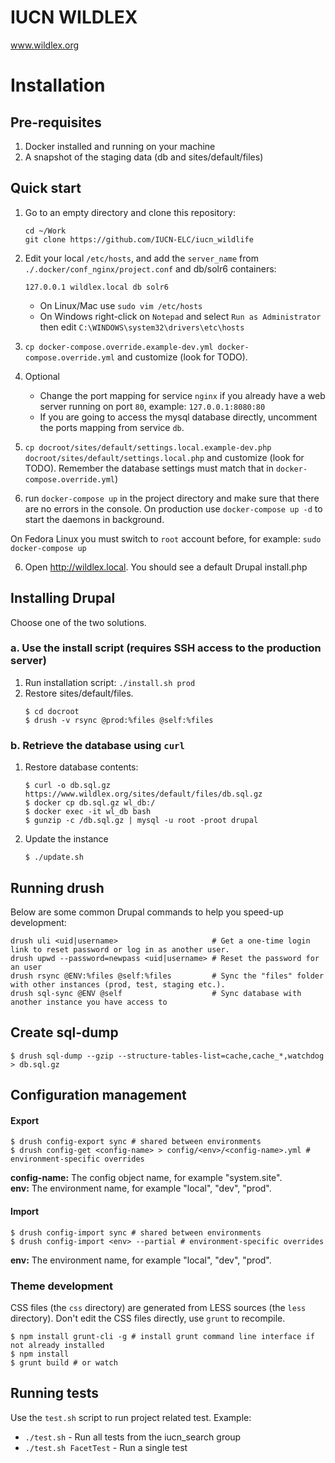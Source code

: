 # IUCN WILDLEX 

www.wildlex.org

# Installation

## Pre-requisites

1. Docker installed and running on your machine
2. A snapshot of the staging data (db and sites/default/files)

## Quick start

1. Go to an empty directory and clone this repository:

    ```
    cd ~/Work
    git clone https://github.com/IUCN-ELC/iucn_wildlife
    ```

2. Edit your local `/etc/hosts`, and add the `server_name` from `./.docker/conf_nginx/project.conf` and db/solr6 containers:

    ```
    127.0.0.1 wildlex.local db solr6
    ```

    * On Linux/Mac use `sudo vim /etc/hosts`
    * On Windows right-click on `Notepad` and select `Run as Administrator` then edit `C:\WINDOWS\system32\drivers\etc\hosts`

2. `cp docker-compose.override.example-dev.yml docker-compose.override.yml` and customize (look for TODO).

3. Optional
   * Change the port mapping for service `nginx` if you already have a web server running on port `80`, example: `127.0.0.1:8080:80`
   * If you are going to access the mysql database directly, uncomment the ports mapping from service `db`.

4. `cp docroot/sites/default/settings.local.example-dev.php docroot/sites/default/settings.local.php` and customize (look for TODO). Remember the database settings must match that in `docker-compose.override.yml`)

5. run `docker-compose up` in the project directory and make sure that there are no errors in the console. On production use `docker-compose up -d` to start the daemons in background.

On Fedora Linux you must switch to `root` account before, for example: `sudo docker-compose up`

6. Open http://wildlex.local. You should see a default Drupal install.php


## Installing Drupal
Choose one of the two solutions.

### a. Use the install script (requires SSH access to the production server)
1. Run installation script: ```./install.sh prod```
2. Restore sites/default/files.
    ```
    $ cd docroot
    $ drush -v rsync @prod:%files @self:%files
    ```

### b. Retrieve the database using ```curl```
1. Restore database contents:
    ```
    $ curl -o db.sql.gz https://www.wildlex.org/sites/default/files/db.sql.gz
    $ docker cp db.sql.gz wl_db:/
    $ docker exec -it wl_db bash
    $ gunzip -c /db.sql.gz | mysql -u root -proot drupal
    ```

2. Update the instance

    ```
    $ ./update.sh
    ```
## Running drush


Below are some common Drupal commands to help you speed-up development:

```
drush uli <uid|username>                     # Get a one-time login link to reset password or log in as another user.
drush upwd --password=newpass <uid|username> # Reset the password for an user
drush rsync @ENV:%files @self:%files         # Sync the "files" folder with other instances (prod, test, staging etc.).
drush sql-sync @ENV @self                    # Sync database with another instance you have access to
```

## Create sql-dump

```
$ drush sql-dump --gzip --structure-tables-list=cache,cache_*,watchdog > db.sql.gz
```

## Configuration management

#### Export

```
$ drush config-export sync # shared between environments
$ drush config-get <config-name> > config/<env>/<config-name>.yml # environment-specific overrides
```

**config-name:** The config object name, for example "system.site".  
**env:** The environment name, for example "local", "dev", "prod".

#### Import

```
$ drush config-import sync # shared between environments
$ drush config-import <env> --partial # environment-specific overrides
```

**env:** The environment name, for example "local", "dev", "prod".

### Theme development

CSS files (the `css` directory) are generated from LESS sources (the `less` directory). Don't edit the CSS files directly, use `grunt` to recompile.

```
$ npm install grunt-cli -g # install grunt command line interface if not already installed
$ npm install
$ grunt build # or watch
```


## Running tests

Use the `test.sh` script to run project related test. Example:

* `./test.sh` - Run all tests from the iucn_search group
* `./test.sh FacetTest` - Run a single test
